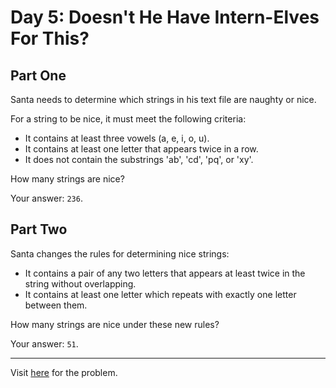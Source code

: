 # Day 5: Doesn't He Have Intern-Elves For This?

## Part One

Santa needs to determine which strings in his text file are naughty or nice.

For a string to be nice, it must meet the following criteria:

-   It contains at least three vowels (a, e, i, o, u).
-   It contains at least one letter that appears twice in a row.
-   It does not contain the substrings 'ab', 'cd', 'pq', or 'xy'.

How many strings are nice?

Your answer: `236`.

## Part Two

Santa changes the rules for determining nice strings:

-   It contains a pair of any two letters that appears at least twice in the string without overlapping.
-   It contains at least one letter which repeats with exactly one letter between them.

How many strings are nice under these new rules?

Your answer: `51`.

**********

Visit [here](https://adventofcode.com/2015/day/5) for the problem.